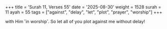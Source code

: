 +++
title = 'Surah 11, Verses 55'
date = '2025-08-30'
weight = 1528
surah = 11
ayah = 55
tags = ["against", "delay", "let", "plot", "prayer", "worship"]
+++

with Him ˹in worship˺. So let all of you plot against me without delay!